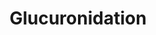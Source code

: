 ---
annotations:
- id: PW:0000859
  parent: regulatory pathway
  type: Pathway Ontology
  value: glucuronidation conjugation pathway
authors:
- MaintBot
- Christine Chichester
- Egonw
description: Metabolism of xenobiotic compounds consists of phase I and a phase II
  biotransformation reactions, being compound modification and conjugation reactions
  respectively. In phase I biotransformation, the compound is modificated via oxidation,
  reduction, hydrolysis, or other minor reactions, to reveal a reactive group to which
  a conjugation molecule can react to. In phase II, a small conjugation molecule reacts
  with the phase I modified molecule, producing a much more water-soluble molecule
  that can be excreted more easily. Glucuronidation is a phase II biotransformation
  reaction in which glucuronide acts as a conjugation molecule and binds to a substrate
  via the catalysis of glucuronosyltransferases. First, in a series of reactions the
  cosubstrate uridine diphosphate glucuronic acid (UDPGA) is formed. The glucuronosyltransferases
  (UGTs) then catalyze the transfer of glucuronic acid from UDPGA to a substrate resulting
  in a glucuronidated substrate and leaving uridine 5'-diphosphate. UGTs are a very
  broad and divers group of enzymes and count as the most significant  group of conjugation
  enzymes in xenobiotic metabolism, qualitatively because glucuronic acid can be coupled
  to a large diversity of functional groups and quantitatively because of the large
  and divers number of substrates that are formed.
last-edited: 2019-09-17
organisms:
- Rattus norvegicus
redirect_from:
- /index.php/Pathway:WP1276
- /instance/WP1276
revision: null
schema-jsonld:
- '@context': https://schema.org/
  '@id': https://wikipathways.github.io/pathways/WP1276.html
  '@type': Dataset
  creator:
    '@type': Organization
    name: WikiPathways
  description: Metabolism of xenobiotic compounds consists of phase I and a phase
    II biotransformation reactions, being compound modification and conjugation reactions
    respectively. In phase I biotransformation, the compound is modificated via oxidation,
    reduction, hydrolysis, or other minor reactions, to reveal a reactive group to
    which a conjugation molecule can react to. In phase II, a small conjugation molecule
    reacts with the phase I modified molecule, producing a much more water-soluble
    molecule that can be excreted more easily. Glucuronidation is a phase II biotransformation
    reaction in which glucuronide acts as a conjugation molecule and binds to a substrate
    via the catalysis of glucuronosyltransferases. First, in a series of reactions
    the cosubstrate uridine diphosphate glucuronic acid (UDPGA) is formed. The glucuronosyltransferases
    (UGTs) then catalyze the transfer of glucuronic acid from UDPGA to a substrate
    resulting in a glucuronidated substrate and leaving uridine 5'-diphosphate. UGTs
    are a very broad and divers group of enzymes and count as the most significant  group
    of conjugation enzymes in xenobiotic metabolism, qualitatively because glucuronic
    acid can be coupled to a large diversity of functional groups and quantitatively
    because of the large and divers number of substrates that are formed.
  keywords:
  - 2H+
  - Adenosine 3',5'-diphosphate
  - Adenosine triphosphate
  - D-Glucose
  - Glucose 1-phosphate
  - Glucose 6-phosphate
  - HK1
  - LOC286989
  - NAD
  - NADH
  - NP_001102242.1
  - PGM5
  - Pgm1
  - Pgm2
  - Phosphate
  - Substrate
  - UGT
  - UGT1A10
  - UGT1A7
  - UGT1A8
  - UGT1A9
  - UGT2A2
  - UGT2B11
  - UGT2B17
  - UGT2B28
  - Ugdh
  - Ugp2
  - Ugt1a1
  - Ugt1a2
  - Ugt1a3
  - Ugt1a5
  - Ugt1a6
  - Ugt2a1
  - Ugt2a3
  - Ugt2b17
  - Ugt2b34
  - Ugt2b36
  - Uridine 5'-diphosphate
  - Uridine diphosphate glucose
  - Uridine diphosphate glucuronic acid
  - Uridine triphosphate
  - Water
  - substrate-glucuronide
  license: CC0
  name: Glucuronidation
seo: CreativeWork
title: Glucuronidation
wpid: WP1276
---